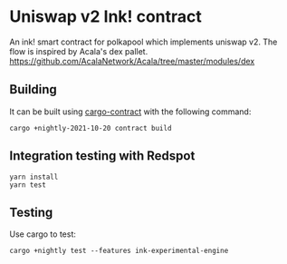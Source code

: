 # Uniswap v2 Ink! contract

An ink! smart contract for polkapool which implements uniswap v2. The flow is inspired by Acala's dex pallet. https://github.com/AcalaNetwork/Acala/tree/master/modules/dex

## Building
It can be built using [cargo-contract](https://github.com/paritytech/cargo-contract) with the following command:
```
cargo +nightly-2021-10-20 contract build
```

## Integration testing with Redspot
```
yarn install
yarn test
```
## Testing

Use cargo to test:
```
cargo +nightly test --features ink-experimental-engine
```